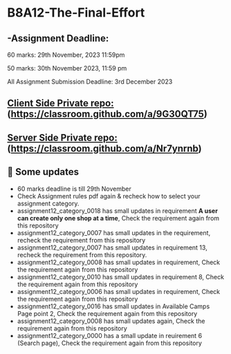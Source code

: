 # B8A12-The-Final-Effort
## -Assignment Deadline:

60 marks: 29th November, 2023 11:59pm

50 marks: 30th November 2023, 11:59 pm

All Assignment Submission Deadline: 3rd December 2023

## [ Client Side Private repo:](https://classroom.github.com/a/9G30QT75)(https://classroom.github.com/a/9G30QT75)

## [ Server Side Private repo:](https://classroom.github.com/a/Nr7ynrnb)(https://classroom.github.com/a/Nr7ynrnb)


## :triangular_flag_on_post: Some updates
 - 60 marks deadline is till 29th November
 - Check Assignment rules pdf again & recheck how to select your assignment category.
 - assignment12_category_0018 has small updates in requirement <b>A user can create only one shop at a time</b>, Check the requirement again from this repository
 - assignment12_category_0007 has small updates in the requirement, recheck the requirement from this repository
 - assignment12_category_0007 has small updates in requirement 13, recheck the requirement from this repository.
 - assignment12_category_0008 has small updates in requirement, Check the requirement again from this repository
 - assignment12_category_0010 has small updates in requirement 8, Check the requirement again from this repository
 - assignment12_category_0006 has small updates in requirement, Check the requirement again from this repository
 - assignment12_category_0016 has small updates in Available Camps Page point 2, Check the requirement again from this repository
 - assignment12_category_0008 has small updates again, Check the requirement again from this repository
 - assignment12_category_0000 has a small update in reuirement 6 (Search page), Check the requirement again from this repository

